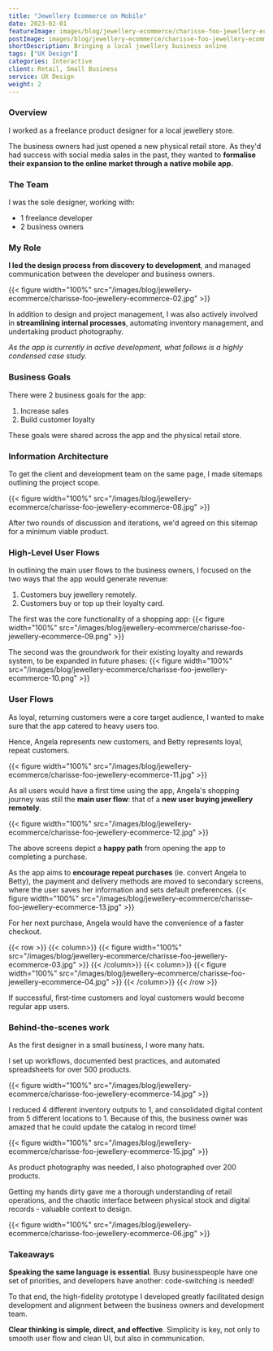 ```yaml
---
title: "Jewellery Ecommerce on Mobile"
date: 2023-02-01
featureImage: images/blog/jewellery-ecommerce/charisse-foo-jewellery-ecommerce-01-thumbnail-v.jpg
postImage: images/blog/jewellery-ecommerce/charisse-foo-jewellery-ecommerce-01.jpg
shortDescription: Bringing a local jewellery business online
tags: ["UX Design"]
categories: Interactive
client: Retail, Small Business
service: UX Design
weight: 2
---
```


### Overview

I worked as a freelance product designer for a local jewellery store.

The business owners had just opened a new physical retail store. As they'd had success with social media sales in the past, they wanted to **formalise their expansion to the online market through a native mobile app.**

### The Team

I was the sole designer, working with:

- 1 freelance developer
- 2 business owners

### My Role

**I led the design process from discovery to development**, and managed communication between the developer and business owners.

<!-- As part of this process, I led discussions to define project goals and requirements, conducted customer research, informal user testing, and iterated on sitemaps, user flow diagrams, and wireframes. -->

{{< figure width="100%" src="/images/blog/jewellery-ecommerce/charisse-foo-jewellery-ecommerce-02.jpg" >}}

In addition to design and project management, I was also actively involved in **streamlining internal processes**, automating inventory management, and undertaking product photography.

<!-- ### The Brand

Simplicity, innocence, and joy were the key tenets of this jewellery store's brand identity.

Customer loyalty was an especially important consideration for this brand, as they already had a group of loyal customers who increased their sales. -->

_As the app is currently in active development, what follows is a highly condensed case study._

### Business Goals

There were 2 business goals for the app:

1. Increase sales
2. Build customer loyalty

These goals were shared across the app and the physical retail store.

### Information Architecture

To get the client and development team on the same page, I made sitemaps outlining the project scope.

{{< figure width="100%" src="/images/blog/jewellery-ecommerce/charisse-foo-jewellery-ecommerce-08.jpg" >}}

After two rounds of discussion and iterations, we'd agreed on this sitemap for a minimum viable product.

### High-Level User Flows

In outlining the main user flows to the business owners, I focused on the two ways that the app would generate revenue:

1. Customers buy jewellery remotely.
2. Customers buy or top up their loyalty card.

The first was the core functionality of a shopping app:
{{< figure width="100%" src="/images/blog/jewellery-ecommerce/charisse-foo-jewellery-ecommerce-09.png" >}}

The second was the groundwork for their existing loyalty and rewards system, to be expanded in future phases:
{{< figure width="100%" src="/images/blog/jewellery-ecommerce/charisse-foo-jewellery-ecommerce-10.png" >}}

### User Flows

As loyal, returning customers were a core target audience, I wanted to make sure that the app catered to heavy users too.

Hence, Angela represents new customers, and Betty represents loyal, repeat customers.

{{< figure width="100%" src="/images/blog/jewellery-ecommerce/charisse-foo-jewellery-ecommerce-11.jpg" >}}

As all users would have a first time using the app, Angela's shopping journey was still the **main user flow**: that of a **new user buying jewellery remotely**.

{{< figure width="100%" src="/images/blog/jewellery-ecommerce/charisse-foo-jewellery-ecommerce-12.jpg" >}}

The above screens depict a **happy path** from opening the app to completing a purchase.

As the app aims to **encourage repeat purchases** (ie. convert Angela to Betty), the payment and delivery methods are moved to secondary screens, where the user saves her information and sets default preferences.
{{< figure width="100%" src="/images/blog/jewellery-ecommerce/charisse-foo-jewellery-ecommerce-13.jpg" >}}

For her next purchase, Angela would have the convenience of a faster checkout.

{{< row >}}
{{< column>}}
{{< figure width="100%" src="/images/blog/jewellery-ecommerce/charisse-foo-jewellery-ecommerce-03.jpg" >}}
{{< /column>}}
{{< column>}}
{{< figure width="100%" src="/images/blog/jewellery-ecommerce/charisse-foo-jewellery-ecommerce-04.jpg" >}}
{{< /column>}}
{{< /row >}}

If successful, first-time customers and loyal customers would become regular app users.

### Behind-the-scenes work

As the first designer in a small business, I wore many hats.

I set up workflows, documented best practices, and automated spreadsheets for over 500 products.

{{< figure width="100%" src="/images/blog/jewellery-ecommerce/charisse-foo-jewellery-ecommerce-14.jpg" >}}

I reduced 4 different inventory outputs to 1, and consolidated digital content from 5 different locations to 1. Because of this, the business owner was amazed that he could update the catalog in record time!

{{< figure width="100%" src="/images/blog/jewellery-ecommerce/charisse-foo-jewellery-ecommerce-15.jpg" >}}

As product photography was needed, I also photographed over 200 products.

Getting my hands dirty gave me a thorough understanding of retail operations, and the chaotic interface between physical stock and digital records - valuable context to design.

{{< figure width="100%" src="/images/blog/jewellery-ecommerce/charisse-foo-jewellery-ecommerce-06.jpg" >}}

### Takeaways

**Speaking the same language is essential**. Busy businesspeople have one set of priorities, and developers have another: code-switching is needed!

To that end, the high-fidelity prototype I developed greatly facilitated design development and alignment between the business owners and development team.

**Clear thinking is simple, direct, and effective**. Simplicity is key, not only to smooth user flow and clean UI, but also in communication.
